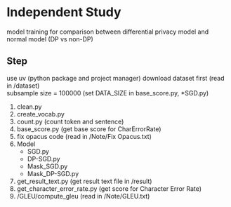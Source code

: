 # Independent Study
model training for comparison between differential privacy model and normal model (DP vs non-DP)
## Step
use uv (python package and project manager)
download dataset first (read in /dataset) \
subsample size = 100000 (set DATA_SIZE in base_score.py, *SGD.py)
1. clean.py
2. create_vocab.py
3. count.py (count token and sentence)
4. base_score.py (get base score for CharErrorRate)
5. fix opacus code (read in /Note/Fix Opacus.txt)
6. Model
    * SGD.py
    * DP-SGD.py
    * Mask_SGD.py
    * Mask_DP-SGD.py
7. get_result_text.py (get result text file in /result)
8. get_character_error_rate.py (get score for Character Error Rate)
9. /GLEU/compute_gleu (read in /Note/GLEU.txt)